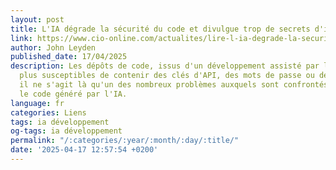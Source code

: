 ```yaml
---
layout: post
title: L'IA dégrade la sécurité du code et divulgue trop de secrets d'identification
link: https://www.cio-online.com/actualites/lire-l-ia-degrade-la-securite-du-code-et-divulgue-trop-de-secrets-d-identification-16285.html
author: John Leyden
published_date: 17/04/2025
description: Les dépôts de code, issus d'un développement assisté par l'IA, sont 40%
  plus susceptibles de contenir des clés d'API, des mots de passe ou des jetons. Et
  il ne s'agit là qu'un des nombreux problèmes auxquels sont confrontés les RSSI avec
  le code généré par l'IA.
language: fr
categories: Liens
tags: ia développement
og-tags: ia développement
permalink: "/:categories/:year/:month/:day/:title/"
date: '2025-04-17 12:57:54 +0200'
---
```


